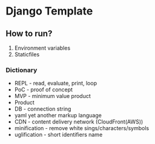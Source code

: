 # Django Template

## How to run?
1. Environment variables
2. Staticfiles

### Dictionary
- REPL - read, evaluate, print, loop
- PoC - proof of concept
- MVP - minimum value product
- Product
- DB - connection string
- yaml yet another markup language
- CDN - content delivery network (CloudFront(AWS))
- minification - remove white sings/characters/symbols
- uglification - short identifiers name